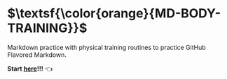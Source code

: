 # $\textsf{\color{orange}{MD-BODY-TRAINING}}$

Markdown practice with physical training routines to practice GitHub Flavored Markdown\.

**Start [here](dir/training.md)\!\!\!** :point_left:
